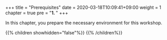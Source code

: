 +++
title = "Prerequisites"
date = 2020-03-18T10:09:41+09:00
weight = 1
chapter = true
pre = "<b>1. </b>"
+++

In this chapter, you prepare the necessary environment for this workshop.

{{% children showhidden="false"%}} {{% /children%}}